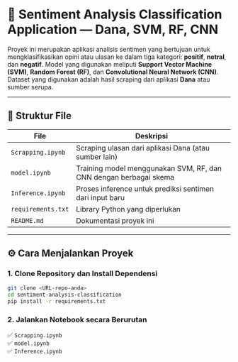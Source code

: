 # 🧠 Sentiment Analysis Classification Application — Dana, SVM, RF, CNN

Proyek ini merupakan aplikasi analisis sentimen yang bertujuan untuk mengklasifikasikan opini atau ulasan ke dalam tiga kategori: **positif**, **netral**, dan **negatif**. Model yang digunakan meliputi **Support Vector Machine (SVM)**, **Random Forest (RF)**, dan **Convolutional Neural Network (CNN)**. Dataset yang digunakan adalah hasil scraping dari aplikasi **Dana** atau sumber serupa.

---

## 📁 Struktur File

| File              | Deskripsi                                                   |
|-------------------|-------------------------------------------------------------|
| `Scrapping.ipynb` | Scraping ulasan dari aplikasi Dana (atau sumber lain)       |
| `model.ipynb`     | Training model menggunakan SVM, RF, dan CNN dengan berbagai skema |
| `Inference.ipynb` | Proses inference untuk prediksi sentimen dari input baru    |
| `requirements.txt`| Library Python yang diperlukan                              |
| `README.md`       | Dokumentasi proyek ini                                      |

---

## ⚙️ Cara Menjalankan Proyek

### 1. Clone Repository dan Install Dependensi

```bash
git clone <URL-repo-anda>
cd sentiment-analysis-classification
pip install -r requirements.txt
```

### 2. Jalankan Notebook secara Berurutan

✅ `Scrapping.ipynb`  
✅ `model.ipynb`  
✅ `Inference.ipynb`
